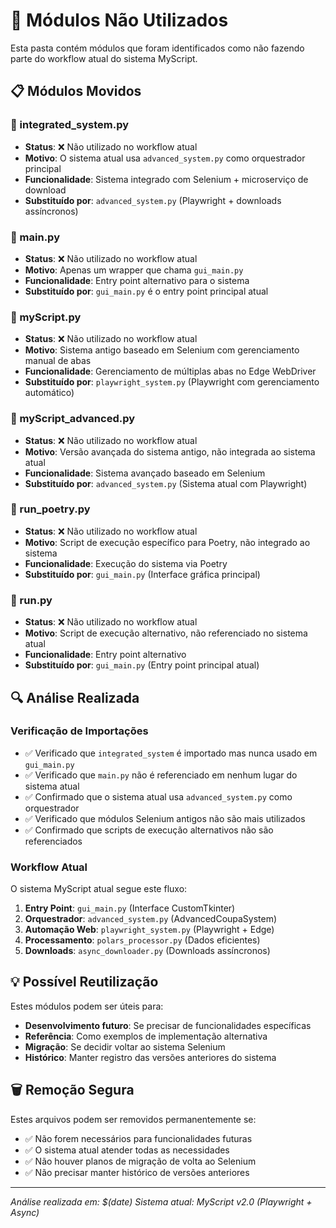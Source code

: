 # 📁 Módulos Não Utilizados

Esta pasta contém módulos que foram identificados como não fazendo parte do workflow atual do sistema MyScript.

## 📋 Módulos Movidos

### 🔧 integrated_system.py

- **Status**: ❌ Não utilizado no workflow atual
- **Motivo**: O sistema atual usa `advanced_system.py` como orquestrador principal
- **Funcionalidade**: Sistema integrado com Selenium + microserviço de download
- **Substituído por**: `advanced_system.py` (Playwright + downloads assíncronos)

### 🚀 main.py

- **Status**: ❌ Não utilizado no workflow atual
- **Motivo**: Apenas um wrapper que chama `gui_main.py`
- **Funcionalidade**: Entry point alternativo para o sistema
- **Substituído por**: `gui_main.py` é o entry point principal atual

### 📜 myScript.py

- **Status**: ❌ Não utilizado no workflow atual
- **Motivo**: Sistema antigo baseado em Selenium com gerenciamento manual de abas
- **Funcionalidade**: Gerenciamento de múltiplas abas no Edge WebDriver
- **Substituído por**: `playwright_system.py` (Playwright com gerenciamento automático)

### 🚀 myScript_advanced.py

- **Status**: ❌ Não utilizado no workflow atual
- **Motivo**: Versão avançada do sistema antigo, não integrada ao sistema atual
- **Funcionalidade**: Sistema avançado baseado em Selenium
- **Substituído por**: `advanced_system.py` (Sistema atual com Playwright)

### 🐍 run_poetry.py

- **Status**: ❌ Não utilizado no workflow atual
- **Motivo**: Script de execução específico para Poetry, não integrado ao sistema
- **Funcionalidade**: Execução do sistema via Poetry
- **Substituído por**: `gui_main.py` (Interface gráfica principal)

### 🏃 run.py

- **Status**: ❌ Não utilizado no workflow atual
- **Motivo**: Script de execução alternativo, não referenciado no sistema atual
- **Funcionalidade**: Entry point alternativo
- **Substituído por**: `gui_main.py` (Entry point principal atual)

## 🔍 Análise Realizada

### Verificação de Importações

- ✅ Verificado que `integrated_system` é importado mas nunca usado em `gui_main.py`
- ✅ Verificado que `main.py` não é referenciado em nenhum lugar do sistema atual
- ✅ Confirmado que o sistema atual usa `advanced_system.py` como orquestrador
- ✅ Verificado que módulos Selenium antigos não são mais utilizados
- ✅ Confirmado que scripts de execução alternativos não são referenciados

### Workflow Atual

O sistema MyScript atual segue este fluxo:

1. **Entry Point**: `gui_main.py` (Interface CustomTkinter)
2. **Orquestrador**: `advanced_system.py` (AdvancedCoupaSystem)
3. **Automação Web**: `playwright_system.py` (Playwright + Edge)
4. **Processamento**: `polars_processor.py` (Dados eficientes)
5. **Downloads**: `async_downloader.py` (Downloads assíncronos)

## 💡 Possível Reutilização

Estes módulos podem ser úteis para:

- **Desenvolvimento futuro**: Se precisar de funcionalidades específicas
- **Referência**: Como exemplos de implementação alternativa
- **Migração**: Se decidir voltar ao sistema Selenium
- **Histórico**: Manter registro das versões anteriores do sistema

## 🗑️ Remoção Segura

Estes arquivos podem ser removidos permanentemente se:

- ✅ Não forem necessários para funcionalidades futuras
- ✅ O sistema atual atender todas as necessidades
- ✅ Não houver planos de migração de volta ao Selenium
- ✅ Não precisar manter histórico de versões anteriores

---

_Análise realizada em: $(date)_
_Sistema atual: MyScript v2.0 (Playwright + Async)_
